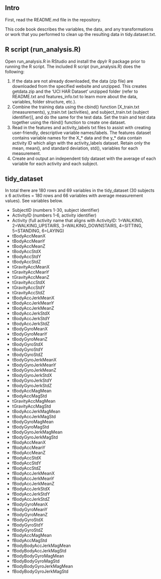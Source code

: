 ## Intro

First, read the README.md file in the repository.

This code book describes the variables, the data, and any
transformations or work that you performed to clean up the resulting
data in tidy.dataset.txt.

## R script (run\_analysis.R)

Open run\_analysis.R in RStudio and install the dpylr R package prior to
running the R script. The included R script (run\_analysis.R) does the
following:  
1. If the data are not already downloaded, the data (zip file) are
downloaded from the specified website and unzipped. This creates
getdata.zip and the ‘UCI HAR Dataset’ unzipped folder (refer to
README.txt and features\_info.txt to learn more about the data,
variables, folder structure, etc.).  
2. Combine the training data using the cbind() function \[X\_train.txt
(measurements), y\_train.txt (activities), and subject\_train.txt
(subject identifier)\], and do the same for the test data. Set the train
and test data together using the rbind() function to create one
dataset.  
3. Read in the features and activity\_labels txt files to assist with
creating user-friendly, descriptive variable names/labels. The features
dataset contains variable names for the X\_\* data and the y\_\* data
contain activity ID which align with the activity\_labels dataset.
Retain only the mean, mean(), and standard deviation, std(), variables
for each measurement.  
4. Create and output an independent tidy dataset with the average of
each variable for each activity and each subject.

## tidy\_dataset

In total there are 180 rows and 69 variables in the tidy\_dataset (30
subjects x 6 activities = 180 rows and 66 variables with average
measurement values). See variables below.

-   SubjectID (numbers 1-30, subject identifier)
-   ActivityID (numbers 1-6, activity identifier)
-   Activity (full activity name that aligns with ActivityID: 1=WALKING,
    2=WALKING\_UPSTAIRS, 3=WALKING\_DOWNSTAIRS, 4=SITTING, 5=STANDING,
    6=LAYING)
-   tBodyAccMeanX
-   tBodyAccMeanY
-   tBodyAccMeanZ
-   tBodyAccStdX
-   tBodyAccStdY
-   tBodyAccStdZ
-   tGravityAccMeanX
-   tGravityAccMeanY
-   tGravityAccMeanZ
-   tGravityAccStdX
-   tGravityAccStdY
-   tGravityAccStdZ  
-   tBodyAccJerkMeanX
-   tBodyAccJerkMeanY
-   tBodyAccJerkMeanZ
-   tBodyAccJerkStdX
-   tBodyAccJerkStdY
-   tBodyAccJerkStdZ
-   tBodyGyroMeanX
-   tBodyGyroMeanY
-   tBodyGyroMeanZ
-   tBodyGyroStdX
-   tBodyGyroStdY
-   tBodyGyroStdZ
-   tBodyGyroJerkMeanX
-   tBodyGyroJerkMeanY
-   tBodyGyroJerkMeanZ
-   tBodyGyroJerkStdX
-   tBodyGyroJerkStdY
-   tBodyGyroJerkStdZ
-   tBodyAccMagMean
-   tBodyAccMagStd
-   tGravityAccMagMean
-   tGravityAccMagStd
-   tBodyAccJerkMagMean
-   tBodyAccJerkMagStd
-   tBodyGyroMagMean
-   tBodyGyroMagStd
-   tBodyGyroJerkMagMean
-   tBodyGyroJerkMagStd
-   fBodyAccMeanX
-   fBodyAccMeanY
-   fBodyAccMeanZ
-   fBodyAccStdX
-   fBodyAccStdY
-   fBodyAccStdZ
-   fBodyAccJerkMeanX
-   fBodyAccJerkMeanY
-   fBodyAccJerkMeanZ
-   fBodyAccJerkStdX
-   fBodyAccJerkStdY
-   fBodyAccJerkStdZ
-   fBodyGyroMeanX
-   fBodyGyroMeanY
-   fBodyGyroMeanZ
-   fBodyGyroStdX
-   fBodyGyroStdY
-   fBodyGyroStdZ
-   fBodyAccMagMean
-   fBodyAccMagStd
-   fBodyBodyAccJerkMagMean
-   fBodyBodyAccJerkMagStd
-   fBodyBodyGyroMagMean
-   fBodyBodyGyroMagStd
-   fBodyBodyGyroJerkMagMean
-   fBodyBodyGyroJerkMagStd
